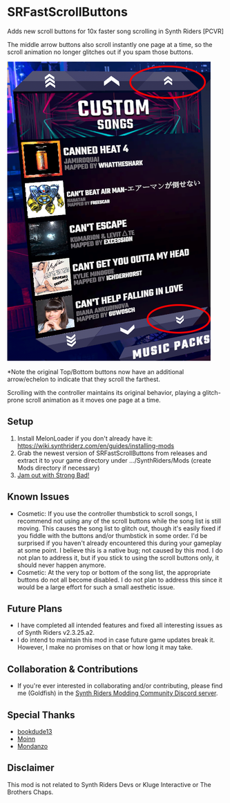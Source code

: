 # SRFastScrollButtons

Adds new scroll buttons for 10x faster song scrolling in Synth Riders [PCVR]

The middle arrow buttons also scroll instantly one page at a time, so the scroll animation no longer glitches out if you spam those buttons.

![preview](preview.png)

*Note the original Top/Bottom buttons now have an additional arrow/echelon to indicate that they scroll the farthest.

Scrolling with the controller maintains its original behavior, playing a glitch-prone scroll animation as it moves one page at a time.

## Setup
1. Install MelonLoader if you don't already have it:  https://wiki.synthriderz.com/en/guides/installing-mods
2. Grab the newest version of SRFastScrollButtons from releases and extract it to your game directory under .../SynthRiders/Mods (create Mods directory if necessary)
3. [Jam out with Strong Bad!](https://homestarrunner.com/assets/sbemails/sounds/scrollsong3_10.mp3)

## Known Issues
* Cosmetic: If you use the controller thumbstick to scroll songs, I recommend not using any of the scroll buttons while the song list is still moving.  This causes the song list to glitch out, though it's easily fixed if you fiddle with the buttons and/or thumbstick in some order.  I'd be surprised if you haven't already encountered this during your gameplay at some point.  I believe this is a native bug; not caused by this mod.  I do not plan to address it, but if you stick to using the scroll buttons only, it should never happen anymore.
* Cosmetic: At the very top or bottom of the song list, the appropriate buttons do not all become disabled.  I do not plan to address this since it would be a large effort for such a small aesthetic issue.

## Future Plans
* I have completed all intended features and fixed all interesting issues as of Synth Riders v2.3.25.a2.
* I do intend to maintain this mod in case future game updates break it.  However, I make no promises on that or how long it may take.

## Collaboration & Contributions
* If you're ever interested in collaborating and/or contributing, please find me (Goldfish) in the [Synth Riders Modding Community Discord server](https://discord.synthriderz.com/).

## Special Thanks
* [bookdude13](https://github.com/bookdude13)
* [Moinn](https://github.com/Goinn)
* [Mondanzo](https://github.com/Mondanzo)

## Disclaimer
This mod is not related to Synth Riders Devs or Kluge Interactive or The Brothers Chaps.
